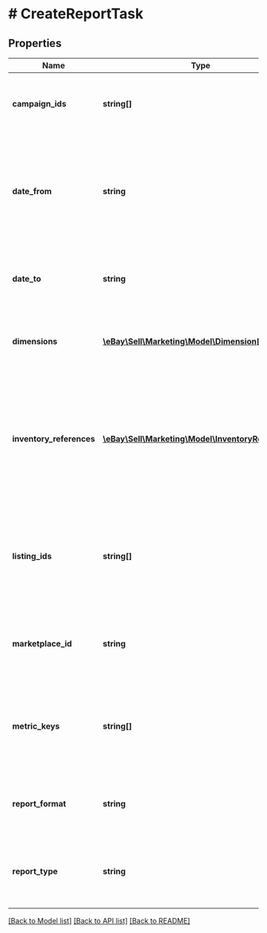 # # CreateReportTask

## Properties

Name | Type | Description | Notes
------------ | ------------- | ------------- | -------------
**campaign_ids** | **string[]** | A list of campaign IDs to be included in the report task. Call getCampaigns to get a list of the current campaign IDs for a seller. Note: The API currently supports only a single campaign ID per report task. Maximum: 1 Required if reportType is set to CAMPAIGN_PERFORMANCE_REPORT or CAMPAIGN_PERFORMANCE_SUMMARY_REPORT. | [optional]
**date_from** | **string** | The date defining the start of the timespan covered by the report. Format the timestamp as an ISO 8601 string, which is based on the 24-hour Coordinated Universal Time (UTC) clock. Promoted Listings reports are aggregated on a daily basis where each day begins and ends at midnight, Mountain Standard Time (MST). This time is calculated by subtracting seven hours from the Coordinated Universal Time (UTC). Because all reports are aggregated on a daily basis, only the date values in the supplied UTC string are considered (all time values are ignored). Format: [YYYY]-[MM]-[DD]T[hh]:[mm]:[ss].[sss]Z Example: 2020-08-20T00:00:00.000Z | [optional]
**date_to** | **string** | The date defining the end of the timespan covered by the report, formatted as an ISO 8601 string. Promoted Listings reports are aggregated on a daily basis and each day begins and ends at midnight, Mountain Standard Time (MST). Like the dateFrom field, you need to specify only date values in the string you pass in this field; all time values are ignored. | [optional]
**dimensions** | [**\eBay\Sell\Marketing\Model\Dimension[]**](Dimension.md) | The list of the dimensions applied to the report. A dimension is an attribute to which the report data applies. For example, if you set dimensionKey to campaign_id in a Campaign Performance Report, the data will apply to the entire ad campaign. For information on the dimensions and how to specify them, see Reading Promoted Listings reports. | [optional]
**inventory_references** | [**\eBay\Sell\Marketing\Model\InventoryReference[]**](InventoryReference.md) | You can use this field to supply an array of items to include in the report if you manage your inventory with the Inventory API. This field is mutually exclusive with the listingIds field; if you populate this field, do not populate the listingIds field. An inventory reference identifies an item in your inventory using a pair of values, where the inventoryReferenceId can be either a seller-defined SKU value or an inventoryItemGroupKey, where an inventoryItemGroupKey is seller-defined ID for an inventory item group (a multiple-variation listing). Couple the inventoryReferenceId with an inventoryReferenceType identifier to fully identify an item in your inventory. Maximum: 500 items Required if you do not supply an array of listingId values or if you set reportType to INVENTORY_PERFORMANCE_REPORT. | [optional]
**listing_ids** | **string[]** | Use this field to supply a array of the listing ID you want to include in the report. This field is mutually exclusive with the inventoryReferences field; if you populate this field, do not populate the inventoryReferences field. A listing ID is the eBay listing identifier that&#39;s generated when the listing is created. Note: This field accepts listingId values generated with both the Inventory API and the eBay Traditional APIs, such as the Trading and Finding APIs. Maximum: 500 listings Required if you do not supply an array of inventoryReferences values or if you set reportType to LISTING_PERFORMANCE_REPORT. | [optional]
**marketplace_id** | **string** | The ID for the eBay marketplace on which the report is based. Maximum: 1 Required if reportType is set to ACCOUNT_PERFORMANCE_REPORT or INVENTORY_PERFORMANCE_REPORT. For implementation help, refer to &lt;a href&#x3D;&#39;https://developer.ebay.com/api-docs/sell/marketing/types/ba:MarketplaceIdEnum&#39;&gt;eBay API documentation&lt;/a&gt; | [optional]
**metric_keys** | **string[]** | The list of metrics to be included in the report. Metrics are the quantitative measurements compiled into the report and the data returned is based on the specified dimension of the report. For example, if the dimension is campaign, the metrics for number of sales would be the number of sales in the campaign. However, if the dimension is listing, the number of sales represents the number of items sold in that listing. For information on metric keys and how to set them, see Reading Promoted Listings reports.Minimum: 1 | [optional]
**report_format** | **string** | The file format of the report. Currently, the only supported format is TSV_GZIP, which is a gzip file with tab separated values. For implementation help, refer to &lt;a href&#x3D;&#39;https://developer.ebay.com/api-docs/sell/marketing/types/plr:ReportFormatEnum&#39;&gt;eBay API documentation&lt;/a&gt; | [optional]
**report_type** | **string** | The type of report to be generated, such as ACCOUNT_PERFORMANCE_REPORT, CAMPAIGN_PERFORMANCE_REPORT, and so on. Maximum: 1 For implementation help, refer to &lt;a href&#x3D;&#39;https://developer.ebay.com/api-docs/sell/marketing/types/plr:ReportTypeEnum&#39;&gt;eBay API documentation&lt;/a&gt; | [optional]

[[Back to Model list]](../../README.md#models) [[Back to API list]](../../README.md#endpoints) [[Back to README]](../../README.md)
